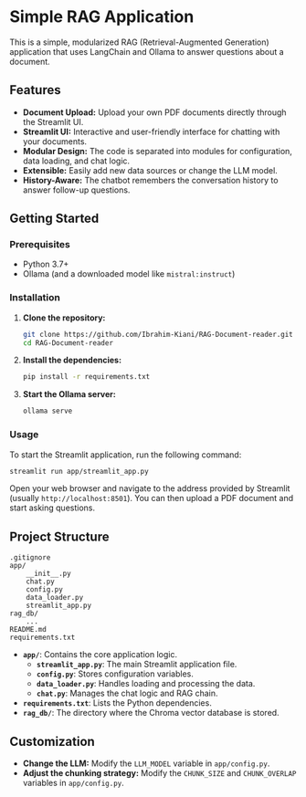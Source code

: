 # Simple RAG Application

This is a simple, modularized RAG (Retrieval-Augmented Generation) application that uses LangChain and Ollama to answer questions about a document.

## Features

- **Document Upload:** Upload your own PDF documents directly through the Streamlit UI.
- **Streamlit UI:** Interactive and user-friendly interface for chatting with your documents.
- **Modular Design:** The code is separated into modules for configuration, data loading, and chat logic.
- **Extensible:** Easily add new data sources or change the LLM model.
- **History-Aware:** The chatbot remembers the conversation history to answer follow-up questions.

## Getting Started

### Prerequisites

- Python 3.7+
- Ollama (and a downloaded model like `mistral:instruct`)

### Installation

1. **Clone the repository:**

   ```bash
   git clone https://github.com/Ibrahim-Kiani/RAG-Document-reader.git
   cd RAG-Document-reader
   ```

2. **Install the dependencies:**

   ```bash
   pip install -r requirements.txt
   ```

3. **Start the Ollama server:**

   ```bash
   ollama serve
   ```

### Usage

To start the Streamlit application, run the following command:

```bash
streamlit run app/streamlit_app.py
```

Open your web browser and navigate to the address provided by Streamlit (usually `http://localhost:8501`). You can then upload a PDF document and start asking questions.

## Project Structure

```
.gitignore
app/
    __init__.py
    chat.py
    config.py
    data_loader.py
    streamlit_app.py
rag_db/
    ...
README.md
requirements.txt
```

- **`app/`**: Contains the core application logic.
  - **`streamlit_app.py`**: The main Streamlit application file.
  - **`config.py`**: Stores configuration variables.
  - **`data_loader.py`**: Handles loading and processing the data.
  - **`chat.py`**: Manages the chat logic and RAG chain.
- **`requirements.txt`**: Lists the Python dependencies.
- **`rag_db/`**: The directory where the Chroma vector database is stored.

## Customization

- **Change the LLM:** Modify the `LLM_MODEL` variable in `app/config.py`.
- **Adjust the chunking strategy:** Modify the `CHUNK_SIZE` and `CHUNK_OVERLAP` variables in `app/config.py`.